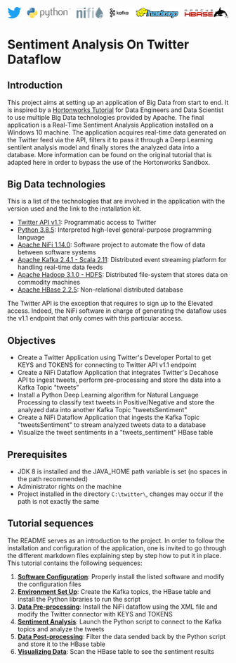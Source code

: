 ![system](images/system.jpg)

# Sentiment Analysis On Twitter Dataflow

## Introduction

This project aims at setting up an application of Big Data from start to end. It is inspired by a [Hortonworks Tutorial](https://github.com/hortonworks/data-tutorials/blob/master/tutorials/cda/building-a-sentiment-analysis-application/tutorial-0.md) for Data Engineers and Data Scientist to use multiple Big Data technologies provided by Apache. The final application is a Real-Time Sentiment Analysis Application installed on a Windows 10 machine. The application acquires real-time data generated on the Twitter feed via the API, filters it to pass it through a Deep Learning sentilent analysis model and finally stores the analyzed data into a database. More information can be found on the original tutorial that is adapted here in order to bypass the use of the Hortonworks Sandbox. 

## Big Data technologies

This is a list of the technologies that are involved in the application with the version used and the link to the installation kit.

- [Twitter API v1.1](https://developer.twitter.com/en): Programmatic access to Twitter
- [Python 3.8.5](https://www.python.org/ftp/python/3.8.5/python-3.8.5.exe): Interpreted high-level general-purpose programming language
- [Apache NiFi 1.14.0](https://archive.apache.org/dist/nifi/1.14.0/nifi-1.14.0-bin.zip): Software project to automate the flow of data between software systems
- [Apache Kafka 2.4.1 - Scala 2.11](https://archive.apache.org/dist/kafka/2.4.1/kafka_2.11-2.4.1.tgz): Distributed event streaming platform for handling real-time data feeds
- [Apache Hadoop 3.1.0 - HDFS](https://archive.apache.org/dist/hadoop/common/hadoop-3.1.0/hadoop-3.1.0.tar.gz): Distributed file-system that stores data on commodity machines
- [Apache HBase 2.2.5](https://archive.apache.org/dist/hbase/2.2.5/hbase-2.2.5-bin.tar.gz): Non-relational distributed database

The Twitter API is the exception that requires to sign up to the Elevated access. Indeed, the NiFi software in charge of generating the dataflow uses the v1.1 endpoint that only comes with this particular access.

## Objectives

- Create a Twitter Application using Twitter's Developer Portal to get KEYS and TOKENS for connecting to Twitter API v1.1 endpoint
- Create a NiFi Dataflow Application that integrates Twitter's Decahose API to ingest tweets, perform pre-processing and store the data into a Kafka Topic "tweets"
- Install a Python Deep Learning algorithm for Natural Language Processing to classify text tweets in Positive/Negative and store the analyzed data into another Kafka Topic "tweetsSentiment"
- Create a NiFi Dataflow Application that ingests the Kafka Topic "tweetsSentiment" to stream analyzed tweets data to a database
- Visualize the tweet sentiments in a "tweets_sentiment" HBase table

## Prerequisites

- JDK 8 is installed and the JAVA_HOME path variable is set (no spaces in the path recommended)
- Administrator rights on the machine
- Project installed in the directory `C:\twitter\`, changes may occur if the path is not exactly the same

## Tutorial sequences

The README serves as an introduction to the project. In order to follow the installation and configuration of the application, one is invited to go through the different markdown files explaining step by step how to put it in place. This tutorial contains the following sequences:

1. **[Software Configuration](https://github.com/AmauryDM/twitter-dataflow/blob/main/tutorial/sequence-1.md)**: Properly install the listed software and modify the configuration files
2. **[Environment Set Up](https://github.com/AmauryDM/twitter-dataflow/blob/main/tutorial/sequence-2.md)**: Create the Kafka topics, the HBase table and install the Python libraries to run the script
3. **[Data Pre-processing](https://github.com/AmauryDM/twitter-dataflow/blob/main/tutorial/sequence-3.md)**: Install the NiFi dataflow using the XML file and modify the Twitter connector with KEYS and TOKENS
4. **[Sentiment Analysis](https://github.com/AmauryDM/twitter-dataflow/blob/main/tutorial/sequence-4.md)**: Launch the Python script to connect to the Kafka topics and analyze the tweets
5. **[Data Post-processing](https://github.com/AmauryDM/twitter-dataflow/blob/main/tutorial/sequence-5.md)**: Filter the data sended back by the Python script and store it to the HBase table
6. **[Visualizing Data](https://github.com/AmauryDM/twitter-dataflow/blob/main/tutorial/sequence-6.md)**: Scan the HBase table to see the sentiment results
